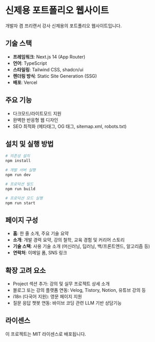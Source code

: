 # 신제용 포트폴리오 웹사이트

개발자 겸 프리랜서 강사 신제용의 포트폴리오 웹사이트입니다.

## 기술 스택

- **프레임워크**: Next.js 14 (App Router)
- **언어**: TypeScript
- **스타일링**: Tailwind CSS, shadcn/ui
- **렌더링 방식**: Static Site Generation (SSG)
- **배포**: Vercel

## 주요 기능

- 다크모드/라이트모드 지원
- 완벽한 반응형 웹 디자인
- SEO 최적화 (메타태그, OG 태그, sitemap.xml, robots.txt)

## 설치 및 실행 방법

```bash
# 의존성 설치
npm install

# 개발 서버 실행
npm run dev

# 프로덕션 빌드
npm run build

# 프로덕션 모드 실행
npm run start
```

## 페이지 구성

- **홈**: 한 줄 소개, 주요 기술 요약
- **소개**: 개발 경력 요약, 강의 철학, 교육 경험 및 커리어 스토리
- **기술 스택**: 사용 기술 소개 (머신러닝, 딥러닝, 백/프론트엔드, 알고리즘 등)
- **연락처**: 이메일 폼, SNS 링크

## 확장 고려 요소

- Project 섹션 추가: 강의 및 실무 프로젝트 상세 소개
- 블로그 또는 강의 플랫폼 연동: Velog, Tistory, Notion, 유튜브 강의 등
- i18n (다국어 지원): 영문 페이지 지원
- 질문 응답 챗봇 연동: 바이브 코딩 관련 LLM 기반 상담기능

## 라이센스

이 프로젝트는 MIT 라이센스로 배포됩니다.
